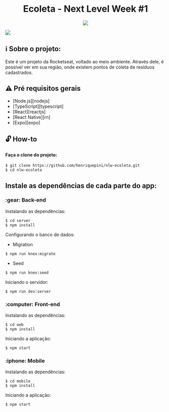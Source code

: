 <h1 align="center">Ecoleta - Next Level Week #1</h1>

<p align="center">
  <img src="https://img.shields.io/github/languages/count/henriquepini/nlw-ecoleta?color=blueviolet" />
<p/>

<img src="https://user-images.githubusercontent.com/11811935/84075755-0ebd2500-a9ab-11ea-93b9-a06b2a6863d5.png" />

## :information_source: Sobre o projeto:
Este é um projeto da Rocketseat, voltado ao meio ambiente. Através dele, é possível ver em sua região, onde existem pontos de coleta de resíduos cadastrados.

## :warning: Pré requisitos gerais

- [Node.js][nodejs]
- [TypeScript][typescript]
- [React][reactjs]
- [React Native][rn]
- [Expo][expo] 

## :unlock: How-to
#### Faça o clone do projeto:

```
$ git clone https://github.com/henriquepini/nlw-ecoleta.git
$ cd nlw-ecoleta
```
<h2> Instale as dependências de cada parte do app:</h2>

<h3>:gear: Back-end</h3>

Instalando as dependências:

```
$ cd server
$ npm install
```

Configurando o banco de dados:

- Migration
```
$ npm run knex:migrate
```
- Seed
```
$ npm run knex:seed
```

Iniciando o servidor:

```
$ npm run dev:server
```

<h3>:computer: Front-end</h3>

Instalando as dependências:

```
$ cd web
$ npm install
```
Iniciando a aplicação:

```
$ npm start
```

<h3>:iphone: Mobile </h3>

Instalando as dependências:

```
$ cd mobile
$ npm install
```
Iniciando a aplicação:

```
$ npm start
```
